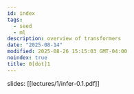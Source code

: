 ```yaml
---
id: index
tags:
  - seed
  - ml
description: overview of transformers
date: "2025-08-14"
modified: 2025-08-26 15:15:03 GMT-04:00
noindex: true
title: 0[dot]1
---
```


slides: [[lectures/1/infer-0.1.pdf]]
